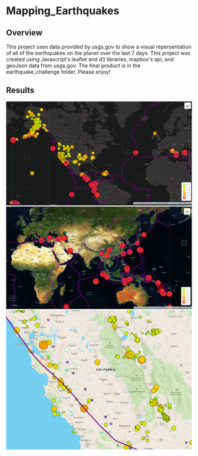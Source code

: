 # Mapping_Earthquakes
## Overview
This project uses data provided by usgs.gov to show a visual repersentation of all of the earthquakes on the planet over the last 7 days. This project was created using Javascript's leaflet and d3 libraries, mapbox's api, and geoJson data from usgs.gov. The final product is in the earthquake_challenge folder. Please enjoy!
## Results
![alt text](https://github.com/PSWil/Mapping_Earthquakes/blob/main/Earthquake_Challenge/static/images/eqDarkMap.png)
![alt text](https://github.com/PSWil/Mapping_Earthquakes/blob/main/Earthquake_Challenge/static/images/satMajorEqs.png)
![alt text](https://github.com/PSWil/Mapping_Earthquakes/blob/main/Earthquake_Challenge/static/images/zoomCali.png)
